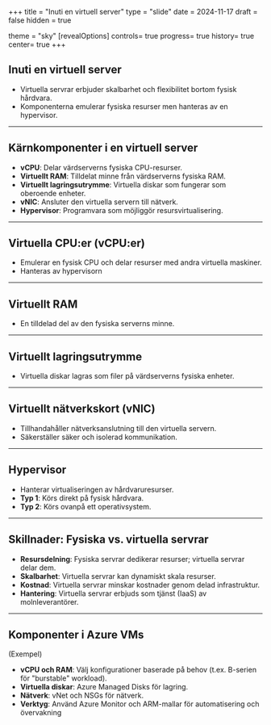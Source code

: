 +++
title = "Inuti en virtuell server"
type = "slide"
date = 2024-11-17
draft = false
hidden = true

theme = "sky"
[revealOptions]
controls= true
progress= true
history= true
center= true
+++

## Inuti en virtuell server
- Virtuella servrar erbjuder skalbarhet och flexibilitet bortom fysisk hårdvara.
- Komponenterna emulerar fysiska resurser men hanteras av en hypervisor.
---
## Kärnkomponenter i en virtuell server
- **vCPU**: Delar värdserverns fysiska CPU-resurser.
- **Virtuellt RAM**: Tilldelat minne från värdserverns fysiska RAM.
- **Virtuellt lagringsutrymme**: Virtuella diskar som fungerar som oberoende enheter.
- **vNIC**: Ansluter den virtuella servern till nätverk.
- **Hypervisor**: Programvara som möjliggör resursvirtualisering.
---
## Virtuella CPU:er (vCPU:er)
- Emulerar en fysisk CPU och delar resurser med andra virtuella maskiner.
- Hanteras av hypervisorn
---
## Virtuellt RAM
- En tilldelad del av den fysiska serverns minne.
---
## Virtuellt lagringsutrymme
- Virtuella diskar lagras som filer på värdserverns fysiska enheter.
---
## Virtuellt nätverkskort (vNIC)
- Tillhandahåller nätverksanslutning till den virtuella servern.
- Säkerställer säker och isolerad kommunikation.
---
## Hypervisor
- Hanterar virtualiseringen av hårdvaruresurser.
- **Typ 1**: Körs direkt på fysisk hårdvara.
- **Typ 2**: Körs ovanpå ett operativsystem.
---
## Skillnader: Fysiska vs. virtuella servrar
- **Resursdelning**: Fysiska servrar dedikerar resurser; virtuella servrar delar dem.
- **Skalbarhet**: Virtuella servrar kan dynamiskt skala resurser.
- **Kostnad**: Virtuella servrar minskar kostnader genom delad infrastruktur.
- **Hantering**: Virtuella servrar erbjuds som tjänst (IaaS) av molnleverantörer.
---
## Komponenter i Azure VMs
(Exempel)
- **vCPU och RAM**: Välj konfigurationer baserade på behov (t.ex. B-serien för "burstable" workload).
- **Virtuella diskar**: Azure Managed Disks för lagring.
- **Nätverk**: vNet och NSGs för nätverk.
- **Verktyg**: Använd Azure Monitor och ARM-mallar för automatisering och övervakning